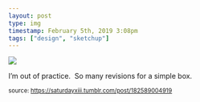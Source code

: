 ```yaml
---
layout: post
type: img
timestamp: February 5th, 2019 3:08pm
tags: ["design", "sketchup"]
---
```

<img src="https://saturdayxiii.github.io/media/182589004919.png"/>

I’m out of practice.  So many revisions for a simple box.
 
  
<small>source: https://saturdayxiii.tumblr.com/post/182589004919</small>